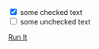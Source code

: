 <input type="checkbox" checked> some checked text  
<input type="checkbox"> some unchecked text  


[Run It](command:folder-operations.createFile)
